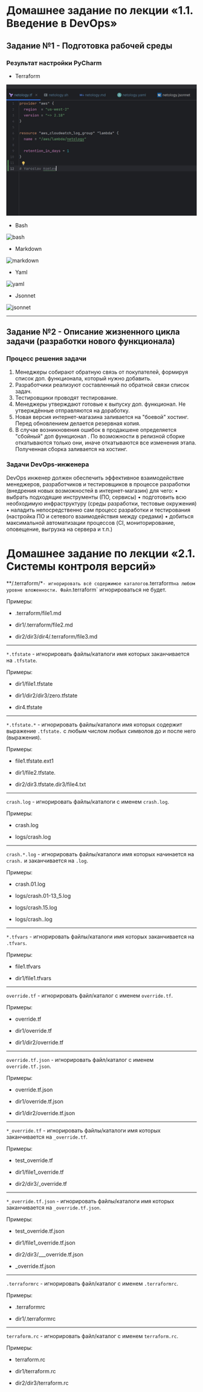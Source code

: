 # Домашнее задание по лекции «1.1. Введение в DevOps»

## Задание №1 - Подготовка рабочей среды

### Результат настройки **PyCharm**

- Terraform

![Терраформ](img/tf.jpg)

- Bash

![bash](/img/sh.jpg)

- Markdown

![markdown](/img/md.jpg)

- Yaml

![yaml](/img/yaml.jpg)

- Jsonnet

![jsonnet](/img/jsonnet.jpg)

---

## Задание №2 - Описание жизненного цикла задачи (разработки нового функционала)

### Процесс решения задачи
1.	Менеджеры собирают обратную связь от покупателей, формируя список доп. функционала, который нужно добавить.
2.	Разработчики реализуют составленный по обратной связи список задач.
3.	Тестировщики проводят тестирование.
4.	Менеджеры утверждают готовые к выпуску доп. функционал. Не утверждённые отправляются на доработку.
5.	Новая версия интернет-магазина заливается на "боевой" хостинг. Перед обновлением делается резервная копия.
6.	В случае возникновения ошибок в продакшене определяется "сбойный" доп функционал . По возможности в релизной сборке откатываются только они, иначе откатываются все изменения этапа. Полученная сборка заливается на хостинг.
### Задачи DevOps-инженера
DevOps инженер должен обеспечить эффективное взаимодействие менеджеров, разработчиков и тестировщиков в процессе разработки (внедрения новых возможностей в интернет-магазин) для чего:
•	выбрать подходящие инструменты (ПО, сервисы)
•	подготовить всю необходимую инфраструктуру (среды разработки, тестовые окружения)
•	наладить непосредственно сам процесс разработки и тестирования (настройка ПО и сетевого взаимодействия между средами)
•	добиться максимальной автоматизации процессов (CI, мониторирование, оповещение, выгрузка на сервера и т.п.)

# Домашнее задание по лекции «2.1. Системы контроля версий»

**/.terraform/*` - игнорировать всё содержимое каталогов `.terraform` на любом уровне вложенности.
Файл `.terraform` игнорироваться не будет.

Примеры:

- .terraform/file1.md

- dir1/.terraform/file2.md

- dir2/dir3/dir4/.terraform/file3.md

---

`*.tfstate` - игнорировать файлы/каталоги имя которых заканчивается на `.tfstate`.

Примеры:

- dir1/file1.tfstate

- dir1/dir2/dir3/zero.tfstate

- dir4.tfstate

---

`*.tfstate.*` - игнорировать файлы/каталоги имя которых содержит выражение `.tfstate.` с любым числом любых символов до и после него (выражения).

Примеры:

- file1.tfstate.ext1

- dir1/file2.tfstate.

- dir2/dir3.tfstate.dir3/file4.txt

---

`crash.log` - игнорировать файлы/каталоги с именем `crash.log`.

Примеры:

- crash.log

- logs/crash.log

---

`crash.*.log` - игнорировать файлы/каталоги имя которых начинается на `crash.` и заканчивается на `.log`.

Примеры:

- crash.01.log

- logs/crash.01-13_5.log

- logs/crash.15.log

- logs/crash..log

---

`*.tfvars` - игнорировать файлы/каталоги имя которых заканчивается на `.tfvars`.

Примеры:

- file1.tfvars

- dir1/file1.tfvars

---

`override.tf` - игнорировать файл/каталог с именем `override.tf`.

Примеры:

- override.tf

- dir1/override.tf

- dir1/dir2/override.tf

---

`override.tf.json` - игнорировать файл/каталог с именем `override.tf.json`.

Примеры:

- override.tf.json

- dir1/override.tf.json

- dir1/dir2/override.tf.json

---

`*_override.tf` - игнорировать файлы/каталоги имя которых заканчивается на `_override.tf`.

Примеры:

- test_override.tf

- dir1/file1_override.tf

- dir2/dir3/_override.tf

---

`*_override.tf.json` - игнорировать файлы/каталоги имя которых заканчивается на `_override.tf.json`.

Примеры:

- test_override.tf.json

- dir1/file1_override.tf.json

- dir2/dir3/___override.tf.json

- _override.tf.json

---

`.terraformrc` - игнорировать файл/каталог с именем `.terraformrc`.

Примеры:

- .terraformrc

- dir1/.terraformrc

---

`terraform.rc` - игнорировать файл/каталог с именем `terraform.rc`.

Примеры:

- terraform.rc

- dir1/terraform.rc

- dir2/dir3/terraform.rc

